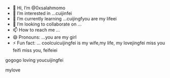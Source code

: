 - 👋 Hi, I’m @0xsalahmomo
- 👀 I’m interested in ...cuijinfei
- 🌱 I’m currently learning ...cuijingfyou are my lifeei
- 💞️ I’m looking to collaborate on ...
- 📫 How to reach me ...
- 😄 Pronouns: ...you are my girl
- ⚡ Fun fact: ... coolcuicuijingfei is my wife,my life, my lovejingfei
miss you feifi miss you, feifeiei
<!---the best wishes to you
0xsalahmomo/0xsalahmomo is a ✨ special ✨ repository because its `README.md` (this file) appears on your GitHub profile.
You can click the missyouPreview link to take a look at your changes.something never change
--->gogogo loving youcuijingfei
mylove
